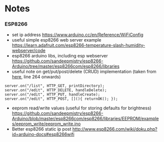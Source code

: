 Notes
===============================

### ESP8266

 - set ip address https://www.arduino.cc/en/Reference/WiFiConfig
 - useful simple esp8266 web server example https://learn.adafruit.com/esp8266-temperature-slash-humidity-webserver/code
 - esp8266 arduino libs, including esp webserver https://github.com/sandeepmistry/esp8266-Arduino/tree/master/esp8266com/esp8266/libraries
 - useful note on get/put/post/delete (CRUD) implementation (taken from [here](https://github.com/sandeepmistry/esp8266-Arduino/blob/master/esp8266com/esp8266/libraries/ESP8266WebServer/examples/SDWebServer/SDWebServer.ino), line 264 onwards)

```
server.on("/list", HTTP_GET, printDirectory);
server.on("/edit", HTTP_DELETE, handleDelete);
server.on("/edit", HTTP_PUT, handleCreate);
server.on("/edit", HTTP_POST, [](){ returnOK(); });
```
- eeprom read/write values (useful for storing defaults for brightness) https://github.com/sandeepmistry/esp8266-Arduino/blob/master/esp8266com/esp8266/libraries/EEPROM/examples/eeprom_write/eeprom_write.ino
- Better esp8266 static ip post http://www.esp8266.com/wiki/doku.php?id=arduino-docs#esp8266wifi

